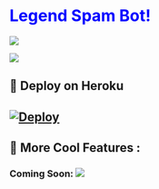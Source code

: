 <h1 style="color:blue;">Legend Spam Bot!</h1>
  <img src="https://telegra.ph/file/e5a736ab5b8da8d86be39.jpg">
</p>

                          
<a href="https://t.me/legendspambot"><img src="https://img.shields.io/badge/Join-SUPPORT%20GROUP-red.svg?logo=Telegram"></a>

## 🚀 Deploy on Heroku 
[![Deploy](https://www.herokucdn.com/deploy/button.svg)](https://heroku.com/deploy?template=https://github.com/himzzGit/SpamBot.git)
------------------------------------------------
## 🤩 More Cool Features : 
<h3> Coming Soon:
  <img src="https://1.bp.blogspot.com/-EYwmRejUyq0/YS2OUI89iaI/AAAAAAAAAAM/jEh95S4OZtUbMWoJkjUwfgeqmLNBNs8rQCNcBGAsYHQ/s500/SVKl.gif">
